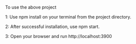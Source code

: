To use the above project

1: Use npm install on your terminal from the project directory.

2: After successful installation, use npm start.

3: Open your browser and run http://localhost:3900
